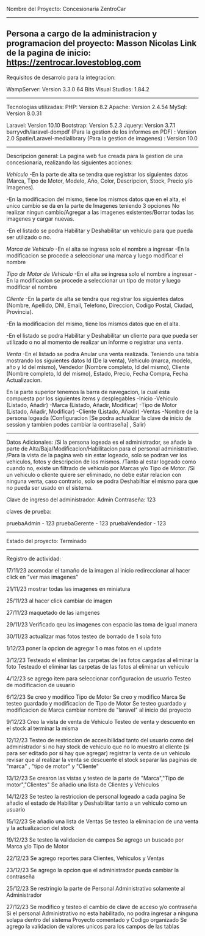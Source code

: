 
Nombre del Proyecto: Concesionaria ZentroCar

------------------------------------------------------------------------------------------------------------

Persona a cargo de la administracion y programacion del proyecto:  Masson Nicolas
Link de la pagina de inicio: https://zentrocar.lovestoblog.com
------------------------------------------------------------------------------------------------------------

Requisitos de desarrolo para la integracion:

WampServer: Version 3.3.0 64 Bits
Visual Studios: 1.84.2

------------------------------------------------------------------------------------------------------------

Tecnologias utilizadas:
PHP: Version 8.2
Apache: Version 2.4.54
MySql: Version 8.0.31

Laravel: Version 10.10
Bootstrap: Version 5.2.3
Jquery: Version 3.7.1
barryvdh/laravel-dompdf (Para la gestion de los informes en PDF) : Version 2.0
Spatie/Laravel-medialibrary (Para la gestion de imagenes) : Version 10.0

------------------------------------------------------------------------------------------------------------

Descripcion general:
La pagina web fue creada para la gestion de una concesionaria, realizando las siguientes acciones:


*Vehiculo*
-En la parte de alta se tendra que registrar los siguientes datos (Marca, Tipo de Motor, Modelo, Año, Color, Descripcion, Stock, Precio y/o Imagenes).

-En la modificacion del mismo, tiene los mismos datos que en el alta, el unico cambio se da en la parte de Imagenes teniendo 3 opciones No realizar ningun cambio/Agregar a las imagenes existentes/Borrar todas las imagenes y cargar nuevas.

-En el listado se podra Habilitar y Deshabilitar un vehiculo para que pueda ser utilizado o no.


*Marca de Vehiculo*
-En el alta se ingresa solo el nombre a ingresar
-En la modificacion se procede a seleccionar una marca y luego modificar el nombre


*Tipo de Motor de Vehiculo*
-En el alta se ingresa solo el nombre a ingresar
-En la modificacion se procede a seleccionar un tipo de motor y luego modificar el nombre


*Cliente*
-En la parte de alta se tendra que registrar los siguientes datos (Nombre, Apellido, DNI, Email, Telefono, Direccion, Codigo Postal, Ciudad, Provincia).

-En la modificacion del mismo, tiene los mismos datos que en el alta.

-En el listado se podra Habilitar y Deshabilitar un cliente para que pueda ser utilizado o no al momento de realizar un informe o registrar una venta.


*Venta*
-En el listado se podra Anular una venta realizada. Teniendo una tabla mostrando los siguientes datos Id (De la venta), Vehiculo (marca, modelo, año y Id del mismo), Vendedor (Nombre completo, Id del mismo), Cliente (Nombre completo, Id del mismo), Estado, Precio, Fecha Compra, Fecha Actualizacion.


En la parte superior tenemos la barra de navegacion, la cual esta compuesta por los siguientes items y desplegables
-Inicio
-Vehiculo (Listado, Añadir)
-Marca (Listado, Añadir, Modificar)
-Tipo de Motor (Listado, Añadir, Modificar)
-Cliente (Listado, Añadir)
-Ventas
-Nombre de la persona logeada (Configuracion [Se podra actualizar la clave de inicio de session y tambien podes cambiar la contraseña] , Salir)

------------------------------------------------------------------------------------------------------------

Datos Adicionales:
/Si la persona logeada es el administrador, se añade la parte de Alta/Baja/Modificacion/Habilitacion para el personal administrativo.
/Para la vista de la pagina web sin estar logeado, solo se podran ver los vehiculos, fotos y descripcion de los mismos.
/Tanto al estar logeado como cuando no, existe un filtrado de vehiculo por Marcas y/o Tipo de Motor.
/Si un vehiculo o cliente quiere ser eliminado, no debe estar relacion con ninguna venta, caso contrario, solo se podra Deshabiltiar el mismo para que no pueda ser usado en el sistema.


Clave de ingreso del administrador: Admin
Contraseña: 123

claves de prueba:

pruebaAdmin - 123
pruebaGerente - 123
pruebaVendedor - 123

------------------------------------------------------------------------------------------------------------

Estado del proyecto: Terminado

------------------------------------------------------------------------------------------------------------

Registro de actividad:

17/11/23 
acomodar el tamaño de la imagen al inicio
redireccionar al hacer click en "ver mas imagenes"

21/11/23
mostrar todas las imagenes en miniatura

25/11/23
al hacer click cambiar de imagen

27/11/23
maquetado de las iamgenes

29/11/23
Verificado qeu las imagenes con espacio las toma de igual manera

30/11/23
actualizar mas fotos
testeo de borrado de 1 sola foto

1/12/23
poner la opcion de agregar 1 o mas fotos en el update

3/12/23
Testeado el eliminar las carpetas de las fotos cargadas al eliminar la foto
Testeado el eliminar las carpetas de las fotos al eliminar un vehiculo

4/12/23
se agrego item para seleccionar configuracion de usuario
Testeo de modificacion de usuario

6/12/23
Se creo y modifico Tipo de Motor
Se creo y modifico Marca
Se testeo guardado y modificacion de Tipo de Motor
Se testeo guardado y modificacion de Marca
cambiar nombre de "laravel" al inicio del proyecto

9/12/23
Creo la vista de venta de Vehiculo
Testeo de venta y descuento en el stock al terminar la misma

12/12/23
Testeo de restriccion de accesibilidad tanto del usuario como del administrador
si no hay stock de vehiculo que no lo muestro al cliente (si para ser editado por si hay que agregar)
registrar la venta de un vehiculo
revisar que al realizar la venta se descuente el stock
separar las paginas de "marca" , "tipo de motor" y "Cliente"

13/12/23
Se crearon las vistas y testeo de la parte de "Marca","Tipo de motor","Clientes"
Se añadio una lista de Clientes y Vehiculos

14/12/23
Se testeo la restriccion de personal logeado a cada pagina
Se añadio el estado de Habilitar y Deshabilitar tanto a un vehiculo como un usuario

15/12/23
Se añadio una lista de Ventas
Se testeo la eliminacion de una venta y la actualizacion del stock

19/12/23
Se testeo la validacion de campos
Se agrego un buscado por Marca y/o Tipo de Motor

22/12/23
Se agrego reportes para Clientes, Vehiculos y Ventas

23/12/23
Se agrego la opcion que el administrador pueda cambiar la contraseña

25/12/23
Se restringio la parte de Personal Administrativo solamente al Administrador

27/12/23
Se modifico y testeo el cambio de clave de acceso y/o contraseña
Si el personal Administrativo no esta habilitado, no podra ingresar a ninguna solapa dentro del sistema
Proyecto comentado y Codigo organizado
Se agrego la validacion de valores unicos para los campos de las tablas
